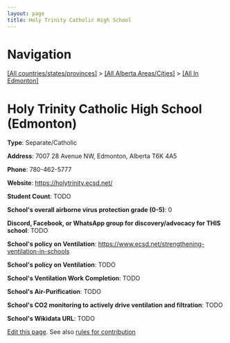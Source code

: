 ```yaml
---
layout: page
title: Holy Trinity Catholic High School
---
```

# Navigation

[[All countries/states/provinces]](../../..) > [[All Alberta Areas/Cities]](../..) > [[All In Edmonton]](..)

# Holy Trinity Catholic High School (Edmonton)

**Type**: Separate/Catholic

**Address**: 7007 28 Avenue NW, Edmonton, Alberta T6K 4A5

**Phone**: 780-462-5777

**Website**: <https://holytrinity.ecsd.net/>

**Student Count**: TODO

**School's overall airborne virus protection grade (0-5)**: 0

**Discord, Facebook, or WhatsApp group for discovery/advocacy for THIS school**: TODO

**School's policy on Ventilation**: <https://www.ecsd.net/strengthening-ventilation-in-schools>

**School's policy on Ventilation**: TODO

**School's Ventilation Work Completion**: TODO

**School's Air-Purification**: TODO

**School's CO2 monitoring to actively drive ventilation and filtration**: TODO

**School's Wikidata URL**: TODO


[Edit this page](https://github.com/ventilate-schools/AB/edit/main/./Edmonton/Holy_Trinity_Catholic_High_School.md). See also [rules for contribution](../../../contribution-rules/)